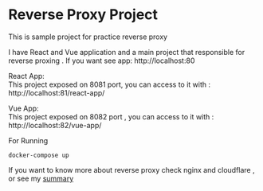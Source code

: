 # Reverse Proxy Project
This is sample project for practice reverse proxy

I have React and Vue application and a main project that responsible for reverse proxing .
If you want see app: http://localhost:80

React App: <br />
This project exposed on 8081 port, you can access to it with : http://localhost:81/react-app/

Vue App: <br />
This project exposed on 8082 port , you can access to it with : http://localhost:82/vue-app/

For Running 
```
docker-compose up
```
If you want to know more about reverse proxy check nginx and cloudflare , or see my [summary](https://github.com/tmohammad78/learning/tree/main/nginx/reverse-proxy)